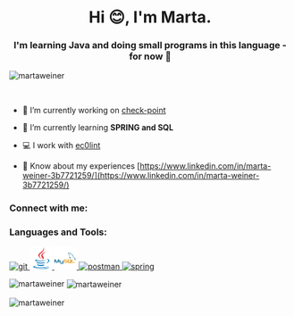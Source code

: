 <h1 align="center">Hi 😊, I'm Marta.</h1>
<h3 align="center">I'm learning Java and doing small programs in this language - for now 🤩</h3>

<p align="left"> <img src="https://komarev.com/ghpvc/?username=martaweiner&label=Profile%20views&color=0e75b6&style=flat" alt="martaweiner" /> </p>

<p align="left"> <a href="https://twitter.com/" target="blank"><img src="https://img.shields.io/twitter/follow/?logo=twitter&style=for-the-badge" alt="" /></a> </p>

- 🔭 I’m currently working on [check-point](https://github.com/martaweiner/check-point)

- 🌱 I’m currently learning **SPRING and SQL**

- 💻 I work with [ec0lint](https://github.com/ec0lint/ec0lint)

- 📄 Know about my experiences [https://www.linkedin.com/in/marta-weiner-3b7721259/](https://www.linkedin.com/in/marta-weiner-3b7721259/)

<h3 align="left">Connect with me:</h3>
<p align="left">
</p>

<h3 align="left">Languages and Tools:</h3>
<p align="left"> <a href="https://git-scm.com/" target="_blank" rel="noreferrer"> <img src="https://www.vectorlogo.zone/logos/git-scm/git-scm-icon.svg" alt="git" width="40" height="40"/> </a> <a href="https://www.java.com" target="_blank" rel="noreferrer"> <img src="https://raw.githubusercontent.com/devicons/devicon/master/icons/java/java-original.svg" alt="java" width="40" height="40"/> </a> <a href="https://www.mysql.com/" target="_blank" rel="noreferrer"> <img src="https://raw.githubusercontent.com/devicons/devicon/master/icons/mysql/mysql-original-wordmark.svg" alt="mysql" width="40" height="40"/> </a> <a href="https://postman.com" target="_blank" rel="noreferrer"> <img src="https://www.vectorlogo.zone/logos/getpostman/getpostman-icon.svg" alt="postman" width="40" height="40"/> </a> <a href="https://spring.io/" target="_blank" rel="noreferrer"> <img src="https://www.vectorlogo.zone/logos/springio/springio-icon.svg" alt="spring" width="40" height="40"/> </a> </p>

<p><img align="left" src="https://github-readme-stats.vercel.app/api/top-langs?username=martaweiner&show_icons=true&locale=en&layout=compact" alt="martaweiner" /></p>

<p>&nbsp;<img align="center" src="https://github-readme-stats.vercel.app/api?username=martaweiner&show_icons=true&locale=en" alt="martaweiner" /></p>

<p><img align="center" src="https://github-readme-streak-stats.herokuapp.com/?user=martaweiner&" alt="martaweiner" /></p>
